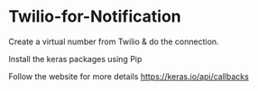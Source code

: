 # Twilio-for-Notification

Create a virtual number from Twilio & do the connection.

Install the keras packages using Pip 

Follow the website for more details https://keras.io/api/callbacks
